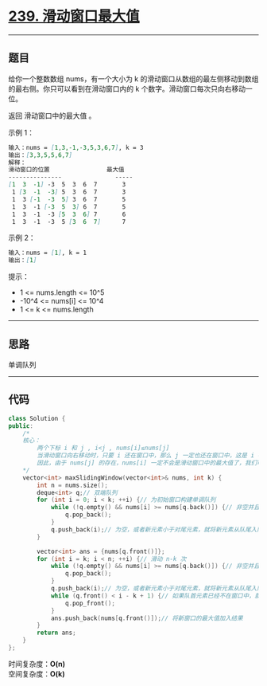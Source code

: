 # [239. 滑动窗口最大值](https://leetcode.cn/problems/sliding-window-maximum/description/)

---

## 题目

给你一个整数数组 nums，有一个大小为 k 的滑动窗口从数组的最左侧移动到数组的最右侧。你只可以看到在滑动窗口内的 k 个数字。滑动窗口每次只向右移动一位。  

返回 滑动窗口中的最大值 。  

示例 1：  

```markdown
输入：nums = [1,3,-1,-3,5,3,6,7], k = 3
输出：[3,3,5,5,6,7]
解释：
滑动窗口的位置                最大值
---------------               -----
[1  3  -1] -3  5  3  6  7       3
 1 [3  -1  -3] 5  3  6  7       3
 1  3 [-1  -3  5] 3  6  7       5
 1  3  -1 [-3  5  3] 6  7       5
 1  3  -1  -3 [5  3  6] 7       6
 1  3  -1  -3  5 [3  6  7]      7
```

示例 2：  

```markdown
输入：nums = [1], k = 1
输出：[1]
```

提示：  

- 1 <= nums.length <= 10^5
- -10^4 <= nums[i] <= 10^4
- 1 <= k <= nums.length

---

## 思路

单调队列

---

## 代码

```C++
class Solution {
public:
    /*  
    核心：
        两个下标 i 和 j , i<j , nums[i]≤nums[j]
        当滑动窗口向右移动时，只要 i 还在窗口中，那么 j 一定也还在窗口中，这是 i 在 j 的左侧所保证的。
        因此，由于 nums[j] 的存在，nums[i] 一定不会是滑动窗口中的最大值了，我们可以将 nums[i] 永久地移除。
    */
    vector<int> maxSlidingWindow(vector<int>& nums, int k) {
        int n = nums.size();
        deque<int> q;// 双端队列
        for (int i = 0; i < k; ++i) {// 为初始窗口构建单调队列
            while (!q.empty() && nums[i] >= nums[q.back()]) {// 非空并且新元素大于等于队尾元素，就将队尾元素出队
                q.pop_back();
            }
            q.push_back(i);// 为空，或者新元素小于对尾元素，就将新元素从队尾入队
        }

        vector<int> ans = {nums[q.front()]};
        for (int i = k; i < n; ++i) {// 滑动 n-k 次
            while (!q.empty() && nums[i] >= nums[q.back()]) {// 非空并且新元素大于等于队尾元素，就将队尾元素出队
                q.pop_back();
            }
            q.push_back(i);// 为空，或者新元素小于对尾元素，就将新元素从队尾入队
            while (q.front() < i - k + 1) {// 如果队首元素已经不在窗口中，就移除
                q.pop_front();
            }
            ans.push_back(nums[q.front()]);// 将新窗口的最大值加入结果
        }
        return ans;
    }
};
```

时间复杂度：**O(n)**  
空间复杂度：**O(k)**
